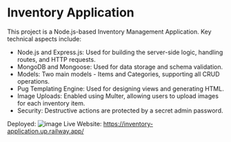 # Inventory Application

This project is a Node.js-based Inventory Management Application. Key technical aspects include:
- Node.js and Express.js: Used for building the server-side logic, handling routes, and HTTP requests.
- MongoDB and Mongoose: Used for data storage and schema validation.
- Models: Two main models - Items and Categories, supporting all CRUD operations.
- Pug Templating Engine: Used for designing views and generating HTML.
- Image Uploads: Enabled using Multer, allowing users to upload images for each inventory item.
- Security: Destructive actions are protected by a secret admin password.

Deployed:
![image](https://github.com/Dallair220/inventory-application/assets/93786532/d277fdb9-ea38-40e7-b75b-fb17d41f55df)
Live Website: https://inventory-application.up.railway.app/
